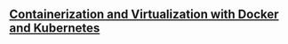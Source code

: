 ## [Containerization and Virtualization with Docker and Kubernetes](https://app.datacamp.com/learn/skill-tracks/containerization-and-virtualization)